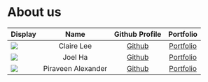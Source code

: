 # About us

Display |    Name    | Github Profile | Portfolio 
--------|:----------:|:--------------:|:---------:
![](https://via.placeholder.com/100.png?text=Photo) | Claire Lee | [Github](...)  | [Portfolio](docs/team/clj55.md)
![](https://via.placeholder.com/100.png?text=Photo) | Joel Ha | [Github](https://github.com/itsjoelha) | [Portfolio](docs/team/itsjoelha.md)
![](https://via.placeholder.com/100.png?text=Photo) | Piraveen Alexander | [Github](https://github.com/thezerohour) | [Portfolio](docs/team/johndoe.md)
